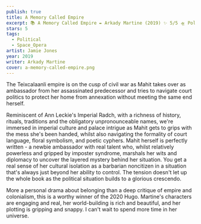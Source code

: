 ```yaml
---
publish: true
title: A Memory Called Empire
excerpt: 📚 A Memory Called Empire ✒️ Arkady Martine (2019) ✨ 5/5 🛸 Political space opera 🖌️ Jamie Jones
stars: 5
tags:
  - Political
  - Space_Opera
artist: Jamie Jones
year: 2019
writer: Arkady Martine
cover: a-memory-called-empire.png
---
```

The Teixcalaanli empire is on the cusp of civil war as Mahit takes over as ambassador from her assassinated predecessor and tries to navigate court politics to protect her home from annexation without meeting the same end herself.  
  
Reminiscent of Ann Leckie's Imperial Radch, with a richness of history, rituals, traditions and the obligatory unpronounceable names, we're immersed in imperial culture and palace intrigue as Mahit gets to grips with the mess she's been handed, whilst also navigating the formality of court language, floral symbolism, and poetic cyphers. Mahit herself is perfectly written - a newbie ambassador with real talent who, whilst relatively powerless and gripped by imposter syndrome, marshals her wits and diplomacy to uncover the layered mystery behind her situation. You get a real sense of her cultural isolation as a barbarian noncitizen in a situation that's always just beyond her ability to control. The tension doesn't let up the whole book as the political situation builds to a glorious crescendo.  
  
More a personal drama about belonging than a deep critique of empire and colonialism, this is a worthy winner of the 2020 Hugo. Martine's characters are engaging and real, her world-building is rich and beautiful, and her plotting is gripping and snappy. I can't wait to spend more time in her universe.